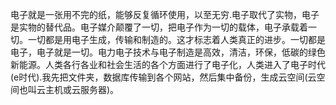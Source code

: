 电子就是一张用不完的纸，能够反复循环使用，以至无穷.电子取代了实物，电子是实物的替代品。电子媒介颠覆了一切，把电子作为一切的载体，电子承载着一切。一切都是用电子生成，传输和制造的。这才标志着人类真正的进步。一切都是电子，电子就是一切。电力电子技术与电子制造是高效，清洁，环保，低碳的绿色新能源。人类各行各业和社会生活的各个方面进行了电子化，人类进入了电子时代(e时代).我先把文件夹，数据库传输到各个网站，然后集中备份，生成云空间(云空间也叫云主机或云服务器)。


